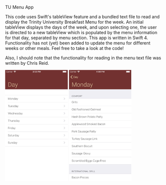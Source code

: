 TU Menu App

This code uses Swift's tableView feature and a bundled text file to read and display the Trinity University Breakfast Menu for the week. An initial tableView displays the days of the week, and upon selecting one, the user is directed to a new tableView which is populated by the menu information for that day, separated by menu section.
This app is written in Swift 4. Functionality has not (yet)  been added to update the menu for different weeks or other meals. Feel free to take a look at the code!

Also, I should note that the functionality for reading in the menu text file was written by Chris Reid.

<img src="https://github.com/gpeterso-trinity/TUMenuAppSwift4/blob/master/day_selection_view.png" alt="Day Selection View" width="40%" height="40%"> <img src="https://github.com/gpeterso-trinity/TUMenuAppSwift4/blob/master/menu_view.png" alt="Menu View" width="40%" height="40%">

